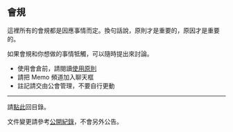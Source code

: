 ## 會規

這裡所有的會規都是因應事情而定。換句話說，原則才是重要的，原因才是重要的。

如果會規和你想做的事情牴觸，可以隨時提出來討論。

- 使用會倉前，請閱讀[使用原則](https://badbadweather.github.io/bank.html)
- 請把 Memo 頻道加入聊天框
- 註記請交由公會管理，不要自行更動

--- 

請[點此](https://badbadweather.github.io/)回目錄。

文件變更請參考[公開紀錄](https://github.com/badbadweather/badbadweather.github.io/commits/master/guidelines.md)，不會另外公告。

